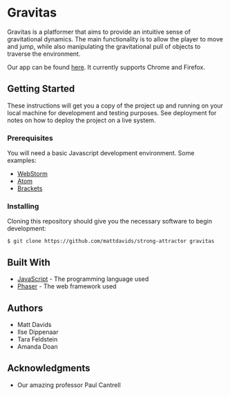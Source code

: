 # Gravitas

Gravitas is a platformer that aims to provide an intuitive sense of gravitational dynamics. The main functionality is to allow the player to move and jump, while also manipulating the gravitational pull of objects to traverse the environment.

Our app can be found [here](https://mattdavids.github.io/strong-attractor/). It currently supports Chrome and Firefox.

## Getting Started

These instructions will get you a copy of the project up and running on your local machine for development and testing purposes. See deployment for notes on how to deploy the project on a live system.

### Prerequisites

You will need a basic Javascript development environment. Some examples:
- [WebStorm](https://www.jetbrains.com/webstorm/)
- [Atom](https://atom.io/)
- [Brackets](http://brackets.io/)

### Installing

Cloning this repository should give you the necessary software to begin development:

```
$ git clone https://github.com/mattdavids/strong-attractor gravitas
```

## Built With

* [JavaScript](https://www.javascript.com/) - The programming language used
* [Phaser](https://phaser.io/) - The web framework used

## Authors

* Matt Davids
* Ilse Dippenaar
* Tara Feldstein
* Amanda Doan

## Acknowledgments

* Our amazing professor Paul Cantrell

